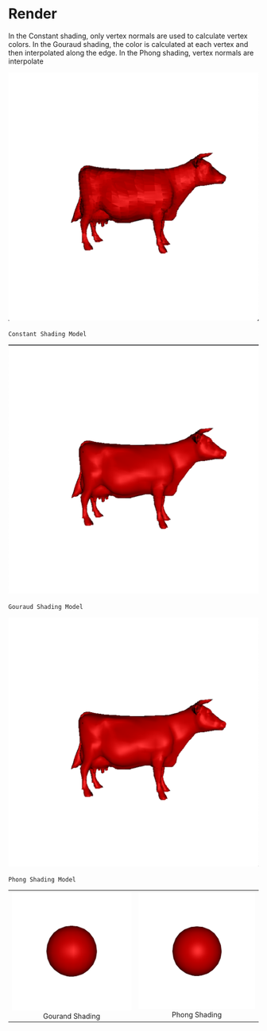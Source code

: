 # Render
In the Constant shading, only vertex normals are used to calculate vertex colors. In
the Gouraud shading, the color is calculated at each vertex and then interpolated along
the edge. In the Phong shading, vertex normals are interpolate

![](3DModel/images/constant_cow.png)

`Constant Shading Model`

![](3DModel/images/gouraud_cow.png)

`Gouraud Shading Model`

![](3DModel/images/phong_cow.png)

`Phong Shading Model`


<table><tr>
    <td >
        <center> <img src="3DModel/images/gouraud_ball.png"> Gourand Shading </center>
    </td>
    <td >
        <center><img src="3DModel/images/phong_ball.png">Phong Shading</center>
    </td>
</tr></table>

